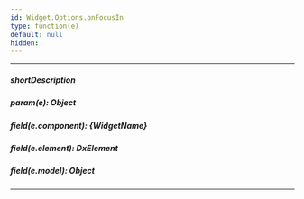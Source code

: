 ```yaml
---
id: Widget.Options.onFocusIn
type: function(e)
default: null
hidden: 
---
```

---
##### shortDescription

##### param(e): Object

##### field(e.component): {WidgetName}

##### field(e.element): DxElement

##### field(e.model): Object

---
